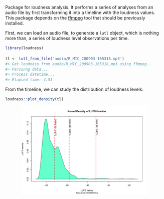 Package for loudness analysis. It performs a series of analyses from an
audio file by first transforming it into a timeline with the loudness
values. This package depends on the [ffmpeg](https://ffmpeg.org/) tool
that should be previously installed.

First, we can load an audio file, to generate a `lutl` object, which is
nothing more than, a series of loudness level observations per time.

``` r
library(loudness)

tl <- lutl_from_file('audio/R_MIC_200903-165318.mp3')
#> Get loudness from audio/R_MIC_200903-165318.mp3 using ffmpeg... 
#> Parsinng data... 
#> Process datetime... 
#> Elapsed time: 4.51
```

From the timeline, we can study the distribution of loudness levels:

``` r
loudness::plot_density(tl)
```

<img src="man/figures/README-density_plot-1.png" width="80%" style="display: block; margin: auto;" />
